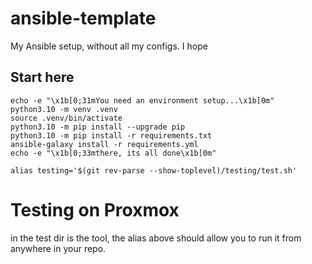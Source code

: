 # ansible-template
My Ansible setup, without all my configs. I hope

## Start here

```
echo -e "\x1b[0;31mYou need an environment setup...\x1b[0m"
python3.10 -m venv .venv
source .venv/bin/activate
python3.10 -m pip install --upgrade pip
python3.10 -m pip install -r requirements.txt
ansible-galaxy install -r requirements.yml
echo -e "\x1b[0;33mthere, its all done\x1b[0m"

alias testing='$(git rev-parse --show-toplevel)/testing/test.sh'
```

# Testing on Proxmox

in the test dir is the tool, the alias above should allow you to run it from anywhere in your repo.
